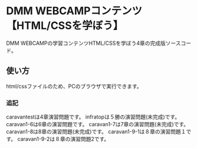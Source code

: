 # DMM WEBCAMPコンテンツ　【HTML/CSSを学ぼう】

DMM WEBCAMPの学習コンテンツHTML/CSSを学ぼう4章の完成版ソースコード。

## 使い方

html/cssファイルのため、PCのブラウザで実行できます。

### 追記

caravantestは4章演習問題です。
  infratopは５勝の演習問題(未完成)です。
  caravan1-6は6章の演習問題です。
  caravan1-7は7章の演習問題(未完成)です。
  caravan1-8は8章の演習問題(未完成)です。
  caravan1-9-1は８章の演習問題１です。
  caravan1-9-2は８章の演習問題2です。